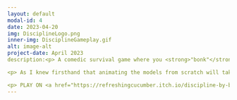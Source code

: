 ```yaml
---
layout: default
modal-id: 4
date: 2023-04-20
img: DisciplineLogo.png
inner-img: DisciplineGameplay.gif
alt: image-alt
project-date: April 2023
description:<p> A comedic survival game where you <strong>"bonk"</strong> children to stop them from growing and destroying the whole place. This was developed in a 2-day game jam, with 3 other team members, where the theme was "Micro/Macro", and an added constraint of a 3-colour palette.<br> I was the animator (3D) and music producer/sound designer of this game. <br> <i>(This is actually the first game that I produced music for, considering I was learning music production at the time)</i></p> 

<p> As I knew firsthand that animating the models from scratch will take a long time, and considering that I will make music for this game, I relied on Mixamo to animate the children models and speed up the process. The way they run around the classroom adds to the comedic nature of the game, in my opinion. I also had the idea of turning the bonked children into ragdolls as a way to add feedback to the player when they successfully hit a child, although the ragdoll physics are probably too... exaggerated. </p>

<p> PLAY ON <a href="https://refreshingcucumber.itch.io/discipline-by-bonk" target="_blank">ITCH.IO<i class="fa-brands fa-fw fa-itch-io"></i></a></p>
---
```

